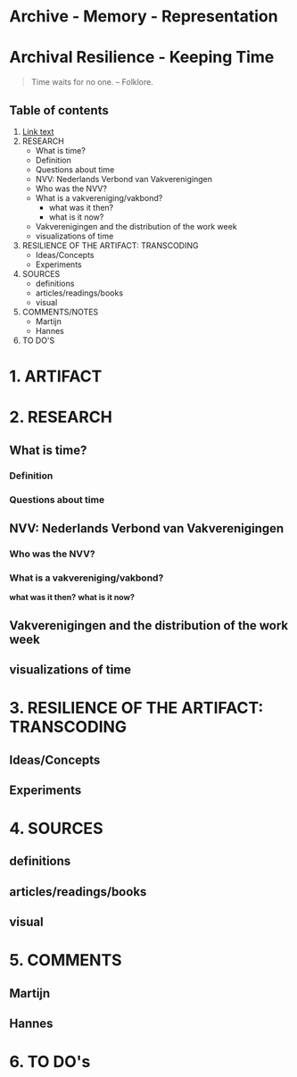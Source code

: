 # Archive - Memory - Representation
# Archival Resilience - Keeping Time
> Time waits for no one. – Folklore.

## Table of contents
1. [Link text](#ARTIFACT)
1. RESEARCH
   * What is time?
    * Definition
    * Questions about time
   * NVV: Nederlands Verbond van Vakverenigingen
    * Who was the NVV?
    * What is a vakvereniging/vakbond?
      * what was it then?
      * what is it now?
    * Vakverenigingen and the distribution of the work week
    * visualizations of time
1. RESILIENCE OF THE ARTIFACT: TRANSCODING
   * Ideas/Concepts
   * Experiments
1. SOURCES
   * definitions
   * articles/readings/books
   * visual 
1. COMMENTS/NOTES 
   * Martijn
   * Hannes
1. TO DO'S



# <a name="ARTIFACT"></a> 1. ARTIFACT
# 2. RESEARCH
## What is time?
### Definition
### Questions about time
## NVV: Nederlands Verbond van Vakverenigingen
### Who was the NVV?
### What is a vakvereniging/vakbond?
**what was it then?**
**what is it now?**
## Vakverenigingen and the distribution of the work week
## visualizations of time
# 3. RESILIENCE OF THE ARTIFACT: TRANSCODING
## Ideas/Concepts
## Experiments
# 4. SOURCES
## definitions
## articles/readings/books
## visual 
# 5. COMMENTS
## Martijn
## Hannes
# 6. TO DO's




